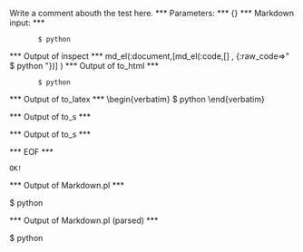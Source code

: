 Write a comment abouth the test here.
*** Parameters: ***
{}
*** Markdown input: ***

           $ python       



*** Output of inspect ***
md_el(:document,[md_el(:code,[] , {:raw_code=>"       $ python       "})] )
*** Output of to_html ***

<pre><code>       $ python       </code></pre>

*** Output of to_latex ***
\begin{verbatim}       $ python       \end{verbatim}

*** Output of to_s ***

*** Output of to_s ***

*** EOF ***



	OK!



*** Output of Markdown.pl ***
<p>$ python       </p>

*** Output of Markdown.pl (parsed) ***
<p>$ python       </p
 >